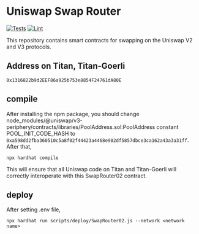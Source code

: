 # Uniswap Swap Router

[![Tests](https://github.com/Uniswap/swap-router-contracts/workflows/Tests/badge.svg)](https://github.com/Uniswap/swap-router-contracts/actions?query=workflow%3ATests)
[![Lint](https://github.com/Uniswap/swap-router-contracts/workflows/Lint/badge.svg)](https://github.com/Uniswap/swap-router-contracts/actions?query=workflow%3ALint)

This repository contains smart contracts for swapping on the Uniswap V2 and V3 protocols.

## Address on Titan, Titan-Goerli

`0x1316822b9d2EEF86a925b753e8854F24761dA80E`

## compile

After installing the npm package, you should change node_modules/@uniswap/v3-periphery/contracts/libraries/PoolAddress.sol:PoolAddress constant POOL_INIT_CODE_HASH to `0xa598dd2fba360510c5a8f02f44423a4468e902df5857dbce3ca162a43a3a31ff`. After that,
```
npx hardhat compile
```
This will ensure that all Uniswap code on Titan and Titan-Goerli will correctly interoperate with this SwapRouter02 contract.

## deploy

After setting .env file,
```
npx hardhat run scripts/deploy/SwapRouter02.js --network <network name>
```